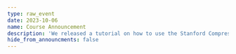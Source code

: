 ```yaml
---
type: raw_event
date: 2023-10-06
name: Course Announcement
description: 'We released a tutorial on how to use the Stanford Compression Library: https://stanforddatacompressionclass.github.io/notes/scl_tutorial/SCL_tutorial.html'
hide_from_announcments: false
---
```

